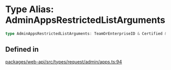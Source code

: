 # Type Alias: AdminAppsRestrictedListArguments

```ts
type AdminAppsRestrictedListArguments: TeamOrEnterpriseID & Certified & TokenOverridable & CursorPaginationEnabled;
```

## Defined in

[packages/web-api/src/types/request/admin/apps.ts:94](https://github.com/slackapi/node-slack-sdk/blob/7b348598b763c2b7545d1042b5f0429775cfa62c/packages/web-api/src/types/request/admin/apps.ts#L94)
